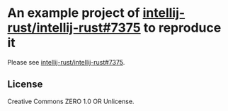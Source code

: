# An example project of [intellij-rust/intellij-rust#7375] to reproduce it

Please see [intellij-rust/intellij-rust#7375].

## License
Creative Commons ZERO 1.0 OR Unlicense.

[intellij-rust/intellij-rust#7375]: https://github.com/intellij-rust/intellij-rust/issues/7375
